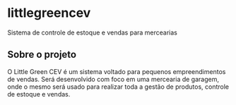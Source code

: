 # littlegreencev
Sistema de controle de estoque e vendas para mercearias

## Sobre o projeto
O Little Green CEV é um sistema voltado para pequenos empreendimentos de vendas. Será desenvolvido com foco em uma mercearia de garagem, onde o mesmo será usado para realizar toda a gestão de produtos, controle de estoque e vendas.
